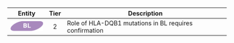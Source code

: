 |Entity|Tier|Description              |
|:----:|:----:|------------------------------|
|![BL](images/icons/BL_tier2.png) | 2 | Role of HLA-DQB1 mutations in BL requires confirmation|
